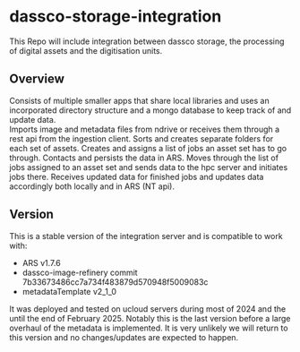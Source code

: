 # dassco-storage-integration
This Repo will include integration between dassco storage, the processing of digital assets and the digitisation units. 

## Overview

Consists of multiple smaller apps that share local libraries and uses an incorporated
directory structure and a mongo database to keep track of and update data.  
Imports image and metadata files from ndrive or receives them through a rest api from the ingestion client. 
Sorts and creates separate folders for each set of assets. Creates and assigns a list of jobs an asset set has to go through.
Contacts and persists the data in ARS. 
Moves through the list of jobs assigned to an asset set and sends data to the hpc server and initiates
jobs there. 
Receives updated data for finished jobs and updates data accordingly both locally and in ARS (NT api).

## Version

This is a stable version of the integration server and is compatible to work with:

- ARS v1.7.6
- dassco-image-refinery commit 7b33673486cc7a734f483879d570948f5009083c
- metadataTemplate v2_1_0

It was deployed and tested on ucloud servers during most of 2024 and the until the end of February 2025. 
Notably this is the last version before a large overhaul of the metadata is implemented.
It is very unlikely we will return to this version and no changes/updates are expected to happen.
